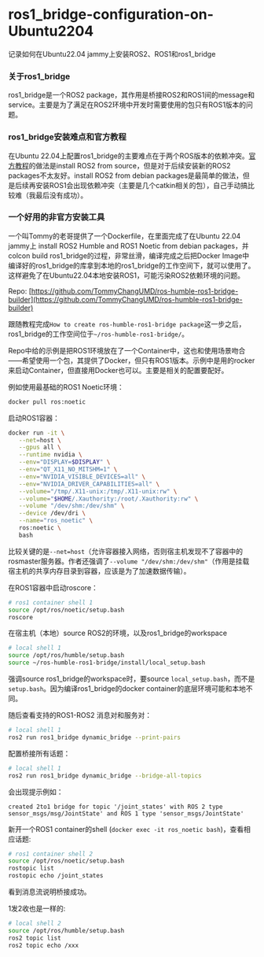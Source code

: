 # ros1_bridge-configuration-on-Ubuntu2204
记录如何在Ubuntu22.04 jammy上安装ROS2、ROS1和ros1_bridge

### 关于ros1_bridge
ros1_bridge是一个ROS2 package，其作用是桥接ROS2和ROS1间的message和service。主要是为了满足在ROS2环境中开发时需要使用的包只有ROS1版本的问题。

### ros1_bridge安装难点和官方教程

在Ubuntu 22.04上配置ros1_bridge的主要难点在于两个ROS版本的依赖冲突。[官方教程](https://github.com/ros2/ros1_bridge#example-1-run-the-bridge-and-the-example-talker-and-listener)的做法是install ROS2 from source，但是对于后续安装新的ROS2 packages不太友好。install ROS2 from debian packages是最简单的做法，但是后续再安装ROS1会出现依赖冲突（主要是几个catkin相关的包），自己手动搞比较难（我最后没有成功）。

### 一个好用的非官方安装工具

一个叫Tommy的老哥提供了一个Dockerfile，在里面完成了在Ubuntu 22.04 jammy上 install ROS2 Humble and ROS1 Noetic from debian packages，并colcon build ros1_bridge的过程，非常丝滑，编译完成之后把Docker Image中编译好的ros1_bridge的库拿到本地的ros1_bridge的工作空间下，就可以使用了。这样避免了在Ubuntu22.04本地安装ROS1，可能污染ROS2依赖环境的问题。

Repo: [https://github.com/TommyChangUMD/ros-humble-ros1-bridge-builder](https://github.com/TommyChangUMD/ros-humble-ros1-bridge-builder)

跟随教程完成`How to create ros-humble-ros1-bridge package`这一步之后，ros1_bridge的工作空间位于`~/ros-humble-ros1-bridge/`。

Repo中给的示例是把ROS1环境放在了一个Container中，这也和使用场景吻合——希望使用一个包，其提供了Docker，但只有ROS1版本。示例中是用的rocker来启动Container，但直接用Docker也可以。主要是相关的配置要配好。

例如使用最基础的ROS1 Noetic环境：
```bash
docker pull ros:noetic
```

启动ROS1容器：
```bash
docker run -it \
   --net=host \
   --gpus all \
   --runtime nvidia \
   --env="DISPLAY=$DISPLAY" \
   --env="QT_X11_NO_MITSHM=1" \
   --env="NVIDIA_VISIBLE_DEVICES=all" \
   --env="NVIDIA_DRIVER_CAPABILITIES=all" \
   --volume="/tmp/.X11-unix:/tmp/.X11-unix:rw" \
   --volume="$HOME/.Xauthority:/root/.Xauthority:rw" \
   --volume "/dev/shm:/dev/shm" \
   --device /dev/dri \
   --name="ros_noetic" \
   ros:noetic \
   bash
```
比较关键的是`--net=host`（允许容器接入网络，否则宿主机发现不了容器中的rosmaster服务器。作者还强调了`--volume "/dev/shm:/dev/shm"`（作用是挂载宿主机的共享内存目录到容器，应该是为了加速数据传输）。

在ROS1容器中启动roscore：
```bash
# ros1 container shell 1
source /opt/ros/noetic/setup.bash
roscore
```

在宿主机（本地）source ROS2的环境，以及ros1_bridge的workspace
```bash
# local shell 1
source /opt/ros/humble/setup.bash
source ~/ros-humble-ros1-bridge/install/local_setup.bash
```
强调source ros1_bridge的workspace时，要source `local_setup.bash`，而不是`setup.bash`。因为编译ros1_bridge的docker container的底层环境可能和本地不同。

随后查看支持的ROS1-ROS2 消息对和服务对：
```bash
# local shell 1
ros2 run ros1_bridge dynamic_bridge --print-pairs
```

配置桥接所有话题：
```bash
# local shell 1
ros2 run ros1_bridge dynamic_bridge --bridge-all-topics
```

会出现提示例如：
```
created 2to1 bridge for topic '/joint_states' with ROS 2 type sensor_msgs/msg/JointState' and ROS 1 type 'sensor_msgs/JointState'
```

新开一个ROS1 container的shell (`docker exec -it ros_noetic bash`)，查看相应话题:
```bash
# ros1 container shell 2
source /opt/ros/noetic/setup.bash
rostopic list
rostopic echo /joint_states
```
看到消息流说明桥接成功。

1发2收也是一样的:
```bash
# local shell 2
source /opt/ros/humble/setup.bash
ros2 topic list
ros2 topic echo /xxx
```
